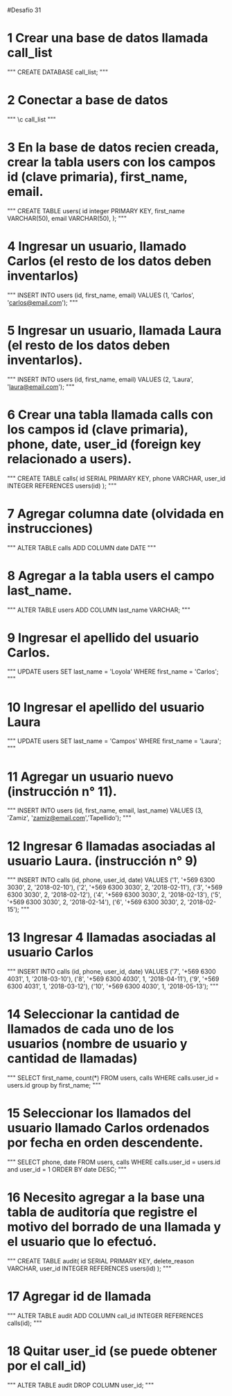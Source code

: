 #Desafío 31

# 1 Crear una base de datos llamada call_list
"""
CREATE DATABASE call_list; 
"""
# 2 Conectar a base de datos
"""
\c call_list
"""
# 3 En la base de datos recien creada, crear la tabla users con los campos id (clave primaria), first_name, email.
"""
CREATE TABLE users(
    id integer PRIMARY KEY,
    first_name VARCHAR(50),
    email VARCHAR(50),
);
"""
# 4 Ingresar un usuario, llamado Carlos (el resto de los datos deben inventarlos)
"""
INSERT INTO users (id, first_name, email) VALUES (1, 'Carlos', 'carlos@email.com');
"""
# 5 Ingresar un usuario, llamada Laura (el resto de los datos deben inventarlos).
"""
INSERT INTO users (id, first_name, email) VALUES (2, 'Laura', 'laura@email.com');
"""
# 6 Crear una tabla llamada calls con los campos id (clave primaria), phone, date, user_id (foreign key relacionado a users).
"""
CREATE TABLE calls(
    id SERIAL PRIMARY KEY,
    phone VARCHAR,
    user_id INTEGER REFERENCES users(id)
);
"""
# 7 Agregar columna date (olvidada en instrucciones)
"""
ALTER TABLE calls ADD COLUMN date DATE
"""
# 8 Agregar a la tabla users el campo last_name.
"""
ALTER TABLE users ADD COLUMN last_name VARCHAR;
"""
# 9 Ingresar el apellido del usuario Carlos.
"""
UPDATE users SET last_name = 'Loyola' WHERE first_name = 'Carlos';
"""
# 10 Ingresar el apellido del usuario Laura
"""
UPDATE users SET last_name = 'Campos' WHERE first_name = 'Laura';
"""
# 11 Agregar un usuario nuevo (instrucción n° 11).
"""
INSERT INTO users (id, first_name, email, last_name) VALUES (3, 'Zamiz', 'zamiz@email.com','Tapellido');
"""
# 12 Ingresar 6 llamadas asociadas al usuario Laura. (instrucción n° 9)
"""
INSERT INTO calls (id, phone, user_id, date) VALUES
    ('1', '+569 6300 3030', 2, '2018-02-10'),
    ('2', '+569 6300 3030', 2, '2018-02-11'),
    ('3', '+569 6300 3030', 2, '2018-02-12'),
    ('4', '+569 6300 3030', 2, '2018-02-13'),
    ('5', '+569 6300 3030', 2, '2018-02-14'),
    ('6', '+569 6300 3030', 2, '2018-02-15');
"""
# 13 Ingresar 4 llamadas asociadas al usuario Carlos 
"""
INSERT INTO calls (id, phone, user_id, date) VALUES
    ('7', '+569 6300 4031', 1, '2018-03-10'),
    ('8', '+569 6300 4030', 1, '2018-04-11'),
    ('9', '+569 6300 4031', 1, '2018-03-12'),
    ('10', '+569 6300 4030', 1, '2018-05-13');
"""
# 14 Seleccionar la cantidad de llamados de cada uno de los usuarios (nombre de usuario y cantidad de llamadas)
"""
SELECT first_name, count(*) FROM users, calls WHERE calls.user_id = users.id group by first_name;
"""
# 15 Seleccionar los llamados del usuario llamado Carlos ordenados por fecha en orden descendente.
"""
SELECT phone, date FROM users, calls WHERE calls.user_id = users.id and user_id = 1 ORDER BY date DESC;
"""
# 16 Necesito agregar a la base una tabla de auditoría que registre el motivo del borrado de una llamada y el usuario que lo efectuó. 
"""
CREATE TABLE audit(
    id SERIAL PRIMARY KEY,
    delete_reason VARCHAR,
    user_id INTEGER REFERENCES users(id)
);
"""
# 17 Agregar id de llamada
"""
ALTER TABLE audit ADD COLUMN call_id INTEGER REFERENCES calls(id);
"""
# 18 Quitar user_id (se puede obtener por el call_id)
"""
ALTER TABLE audit DROP COLUMN user_id;
"""